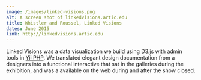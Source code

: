 ```yaml
---
image: /images/linked-visions.png
alt: A screen shot of linkedvisions.artic.edu
title: Whistler and Roussel, Linked Visions
dates: June 2015
link: http://linkedvisions.artic.edu
---
```

Linked Visions was a data visualization we build using [D3.js](https://d3js.org/) with admin tools in [Yii PHP](http://www.yiiframework.com). We translated elegant design documentation from a designers into a functional interactive that sat in the galleries during the exhibition, and was a available on the web during and after the show closed.
